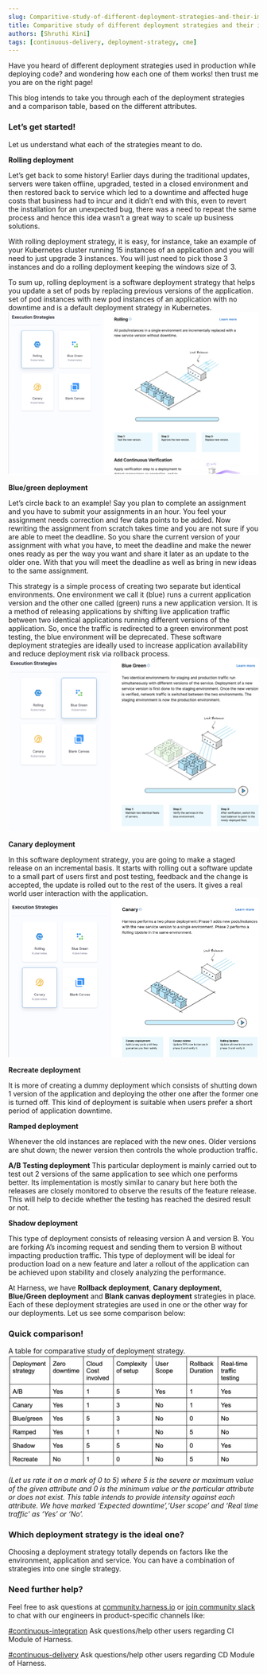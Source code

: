 ```yaml
---
slug: Comparitive-study-of-different-deployment-strategies-and-their-impact
title: Comparitive study of different deployment strategies and their impact
authors: [Shruthi Kini]
tags: [continuous-delivery, deployment-strategy, cme]
---
```


Have you heard of different deployment strategies used in production while deploying code? and wondering how each one of them works! then trust me you are on the right page! 

This blog intends to take you through each of the deployment strategies and a comparison table, based on the different attributes.

### Let’s get started!

Let us understand what each of the strategies meant to do.

**Rolling deployment**

Let’s get back to some history! Earlier days during the traditional updates, servers were taken offline, upgraded, tested in a closed environment and then restored back to service which led to a downtime and affected huge costs that business had to incur and it didn’t end with this, even to revert the installation for an unexpected bug, there was a need to repeat the same process and hence this idea wasn’t a great way to scale up business solutions.

With rolling deployment strategy, it is easy, for instance, take an example of your Kubernetes cluster running 15 instances of an application and you will need to just upgrade 3 instances. You will just need to pick those 3 instances and do a rolling deployment keeping the windows size of 3.

To sum up, rolling deployment is a software deployment strategy that helps you update a set of pods by replacing previous versions of the application. set of pod instances with new pod instances of an application with no downtime and is a default deployment strategy in Kubernetes. 
![Rolling-deployment](./deploy1.png)

**Blue/green deployment**

Let’s circle back to an example! Say you plan to complete an assignment and you have to submit your assignments in an hour. You feel your assignment needs correction and few data points to be added. Now rewriting the assignment from scratch takes time and you are not sure if you are able to meet the deadline. So you share the current version of your assignment with what you have, to meet the deadline and make the newer ones ready as per the way you want and share it later as an update to the older one. With that you will meet the deadline as well as bring in new ideas to the same assignment. 

This strategy is a simple process of creating two separate but identical environments. One environment we call it (blue) runs a current application version and the other one called (green) runs a new application version. It is a method of releasing applications by shifting live application traffic between two identical applications running different versions of the application. So, once the traffic is redirected to a green environment post testing, the blue environment will be deprecated. These software deployment strategies are ideally used to increase application availability and reduce deployment risk via rollback process. 
![Blue/Green-deployment](./deploy2.png)

**Canary deployment**

In this software deployment strategy, you are going to make a staged release on an incremental basis. It starts with rolling out a software update to a small part of users first and post testing, feedback and the change is accepted, the update is rolled out to the rest of the users. It gives a real world user interaction with the application.
![Canaray-deployment](./deploy3.png)

**Recreate deployment**

It is more of creating a dummy deployment which consists of shutting down 1 version of the application and deploying the other one after the former one is turned off. This kind of deployment is suitable when users prefer a short period of application downtime.
        
**Ramped deployment**

Whenever the old instances are replaced with the new ones. Older versions are shut down; the newer version then controls the whole production traffic. 

**A/B Testing deployment**
This particular deployment is mainly carried out to test out 2 versions of the same application to see which one performs better. Its implementation is mostly similar to canary but here both the releases are closely monitored to observe the results of the feature release. This will help to decide whether the testing has reached the desired result or not.

**Shadow deployment**

This type of deployment consists of releasing version A and version B. You are forking A’s incoming request and sending them to version B without impacting production traffic. This type of deployment will be ideal for production load on a new feature and later a rollout of the application can be achieved upon stability and closely analyzing the performance.

At Harness, we have **Rollback deployment**, **Canary deployment**, **Blue/Green deployment** and **Blank canvas deployment** strategies in place. Each of these deployment strategies are used in one or the other way for our deployments. Let us see some comparison below:

### Quick comparison!

A table for comparative study of deployment strategy.
![Comparison-table](./comparison-table.png)

*(Let us rate it on a mark of 0 to 5) where 5 is the severe or maximum value of the given attribute and 0 is the minimum value or the particular attribute or does not exist. This table intends to provide intensity against each attribute. We have marked ‘Expected downtime’,‘User scope’ and ‘Real time traffic’ as ‘Yes’ or ‘No’.*

### Which deployment strategy is the ideal one?

Choosing a deployment strategy totally depends on factors like the environment, application and service. You can have a combination of strategies into one single strategy. 


### Need further help?

Feel free to ask questions at [community.harness.io](https://community.harness.io/c/harness/7) or [join community slack](https://join.slack.com/t/harnesscommunity/shared_invite/zt-y4hdqh7p-RVuEQyIl5Hcx4Ck8VCvzBw) to chat with our engineers in product-specific channels like:

[#continuous-integration](https://join.slack.com/t/harnesscommunity/shared_invite/zt-y4hdqh7p-RVuEQyIl5Hcx4Ck8VCvzBw) Ask questions/help other users regarding CI Module of Harness.

[#continuous-delivery](https://join.slack.com/t/harnesscommunity/shared_invite/zt-y4hdqh7p-RVuEQyIl5Hcx4Ck8VCvzBw) Ask questions/help other users regarding CD Module of Harness.
